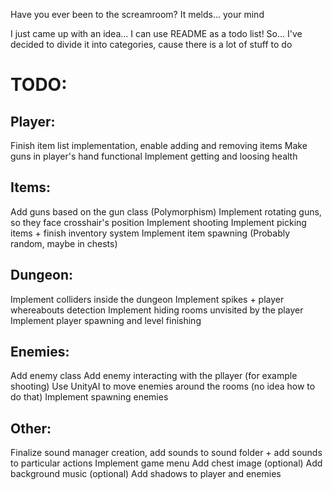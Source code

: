 Have you ever been to the screamroom? It melds... your mind

I just came up with an idea...
I can use README as a todo list! So...
I've decided to divide it into categories, cause there is a lot of stuff to do

# TODO:
## Player:
Finish item list implementation, enable adding and removing items
Make guns in player's hand functional
Implement getting and loosing health

## Items:
Add guns based on the gun class (Polymorphism)
Implement rotating guns, so they face crosshair's position
Implement shooting
Implement picking items + finish inventory system
Implement item spawning (Probably random, maybe in chests)

## Dungeon:
Implement colliders inside the dungeon
Implement spikes + player whereabouts detection
Implement hiding rooms unvisited by the player
Implement player spawning and level finishing

## Enemies:
Add enemy class
Add enemy interacting with the pllayer (for example shooting)
Use UnityAI to move enemies around the rooms (no idea how to do that)
Implement spawning enemies

## Other:
Finalize sound manager creation, add sounds to sound folder + add sounds to particular actions
Implement game menu
Add chest image (optional)
Add background music (optional)
Add shadows to player and enemies
